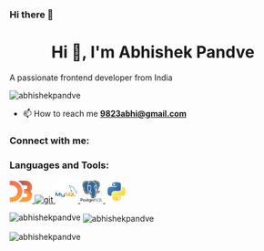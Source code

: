 ### Hi there 👋

<!--
**Abhishekpandve/Abhishekpandve** is a ✨ _special_ ✨ repository because its `README.md` (this file) appears on your GitHub profile.

Here are some ideas to get you started:

- 🔭 I’m currently working on ...
- 🌱 I’m currently learning ...
- 👯 I’m looking to collaborate on ...
- 🤔 I’m looking for help with ...
- 💬 Ask me about ...
- 📫 How to reach me: ...
- 😄 Pronouns: ...
- ⚡ Fun fact: ...
--><h1 align="center">Hi 👋, I'm Abhishek Pandve</h1
<h3 align="center">A passionate frontend developer from India</h3>

<p align="left"> <img src=https://cdn.dribbble.com/users/1162077/screenshots/3848914/programmer.gif"https://komarev.com/ghpvc/?username=abhishekpandve&label=Profile%20views&color=0e75b6&style=flat" alt="abhishekpandve" /> </p>

- 📫 How to reach me **9823abhi@gmail.com**

<h3 align="left">Connect with me:</h3>
<p align="left">
</p>

<h3 align="left">Languages and Tools:</h3>
<p align="left"> <a href="https://d3js.org/" target="_blank" rel="noreferrer"> <img src="https://raw.githubusercontent.com/devicons/devicon/master/icons/d3js/d3js-original.svg" alt="d3js" width="40" height="40"/> </a> <a href="https://git-scm.com/" target="_blank" rel="noreferrer"> <img src="https://www.vectorlogo.zone/logos/git-scm/git-scm-icon.svg" alt="git" width="40" height="40"/> </a> <a href="https://www.mysql.com/" target="_blank" rel="noreferrer"> <img src="https://raw.githubusercontent.com/devicons/devicon/master/icons/mysql/mysql-original-wordmark.svg" alt="mysql" width="40" height="40"/> </a> <a href="https://www.postgresql.org" target="_blank" rel="noreferrer"> <img src="https://raw.githubusercontent.com/devicons/devicon/master/icons/postgresql/postgresql-original-wordmark.svg" alt="postgresql" width="40" height="40"/> </a> <a href="https://www.python.org" target="_blank" rel="noreferrer"> <img src="https://raw.githubusercontent.com/devicons/devicon/master/icons/python/python-original.svg" alt="python" width="40" height="40"/> </a> </p>

<p><img align="left" src="https://github-readme-stats.vercel.app/api/top-langs?username=abhishekpandve&show_icons=true&locale=en&layout=compact" alt="abhishekpandve" /></p>

<p>&nbsp;<img align="center" src="https://github-readme-stats.vercel.app/api?username=abhishekpandve&show_icons=true&locale=en" alt="abhishekpandve" /></p>

<p><img align="center" src="https://github-readme-streak-stats.herokuapp.com/?user=abhishekpandve&" alt="abhishekpandve" /></p>

